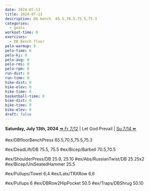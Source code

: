 ```yaml
---
date: 2024-07-13
title: 2024-07-13
description: Db bench. 65.5,70.5,75.5,75.3
categories:
  - goals
workout-time: 0
exercises:
  - DB Bench floor
pelo-warmup: 0
pelo-time: 0
pelo-kj: 0
pelo-avg: 0
pelo-res: 0
pelo-rpm: 0
run-dist: 0
run-time: 0
hike-dist: 0
hike-elev: 0
hike-time: 0
basketball-time: 0
bike-dist: 0
bike-time: 0
bike-elev: 0
draft: false
---
```

**Saturday, July 13th, 2024**
[⏪ Fr 7/12](goals/2024-07-12) | Let God Prevail | [Su 7/14 ⏩](goals/2024-07-14)


#ex/DBfloorBenchPress 65.5,70.5,75.5,75.3

#ex/DeadLift/DB  75.5, 75.5
#ex/Bicep/Barbell 70.5,70.5

#ex/ShoulderPress/DB 25.9, 25.10
#ex/Abs/RussianTwist/DB 25.25x2
#ex/Bicep/UniSeatedHammer 25.5

#ex/Pullups/Towel 6,4
#ex/Lats/TRXRow 6,6

#ex/Pullups 6
#ex/DBRow2HipPocket 50.5
#ex/Traps/DBShrug 50.10